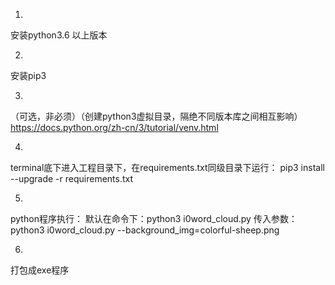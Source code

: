 
1.
安装python3.6 以上版本

2. 
安装pip3 

3.
（可选，非必须）（创建python3虚拟目录，隔绝不同版本库之间相互影响）
https://docs.python.org/zh-cn/3/tutorial/venv.html


4.
terminal底下进入工程目录下，在requirements.txt同级目录下运行：
pip3 install --upgrade -r requirements.txt


5.
python程序执行：
默认在命令下：python3 i0word_cloud.py 
传入参数： python3 i0word_cloud.py --background_img=colorful-sheep.png

6.
打包成exe程序